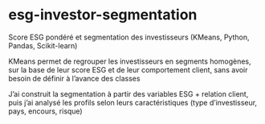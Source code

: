 # esg-investor-segmentation
Score ESG pondéré et segmentation des investisseurs (KMeans, Python, Pandas, Scikit-learn)

KMeans permet de regrouper les investisseurs en segments homogènes, sur la base de leur score ESG et de leur comportement client, sans avoir besoin de définir à l’avance des classes

J’ai construit la segmentation à partir des variables ESG + relation client, puis j’ai analysé les profils selon leurs caractéristiques (type d’investisseur, pays, encours, risque)
